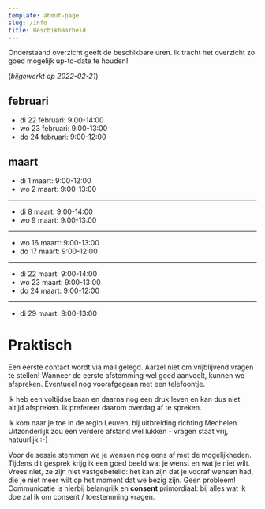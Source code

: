 ```yaml
---
template: about-page
slug: /info
title: Beschikbaarheid
---
```


Onderstaand overzicht geeft de beschikbare uren. Ik tracht het overzicht zo goed mogelijk up-to-date te houden!

(*bijgewerkt op 2022-02-21*)

## februari

- di 22 februari: 9:00-14:00
- wo 23 februari: 9:00-13:00
- do 24 februari: 9:00-12:00

## maart

- di  1 maart: 9:00-12:00
- wo  2 maart: 9:00-13:00
- ---
- di  8 maart: 9:00-14:00
- wo  9 maart: 9:00-13:00
- ---
- wo 16 maart: 9:00-13:00
- do 17 maart: 9:00-12:00
- ---
- di 22 maart: 9:00-14:00
- wo 23 maart: 9:00-13:00
- do 24 maart: 9:00-12:00
- ---
- di 29 maart: 9:00-13:00

# Praktisch

Een eerste contact wordt via mail gelegd. Aarzel niet om vrijblijvend vragen te stellen! Wanneer de eerste afstemming wel goed aanvoelt, kunnen we afspreken. Eventueel nog voorafgegaan met een telefoontje.

Ik heb een voltijdse baan en daarna nog een druk leven en kan dus niet altijd afspreken. Ik prefereer daarom overdag af te spreken.

Ik kom naar je toe in de regio Leuven, bij uitbreiding richting Mechelen. Uitzonderlijk zou een verdere afstand wel lukken - vragen staat vrij, natuurlijk :-)

Voor de sessie stemmen we je wensen nog eens af met de mogelijkheden. Tijdens dit gesprek krijg ik een goed beeld wat je wenst en wat je niet wilt. Vrees niet, ze zijn niet vastgebeteild: het kan zijn dat je vooraf wensen had, die je niet meer wilt op het moment dat we bezig zijn. Geen probleem! Communicatie is hierbij belangrijk en **consent** primordiaal: bij alles wat ik doe zal ik om consent / toestemming vragen.
